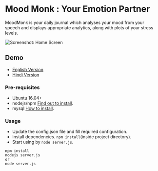 # Mood Monk : Your Emotion Partner
MoodMonk is your daily journal which analyses your mood from your speech and displays appropriate analytics, along with plots of your stress levels.

![Screenshot: Home Screen](https://raw.githubusercontent.com/himanshub16/moodmonk/master/public/homescreen.png)

## Demo
* [English Version](https://drive.google.com/file/d/0B0Q8qfGisPMeOGtzMVdzVDloaDA/view?usp=sharing)
* [Hindi Version](https://drive.google.com/open?id=0B0Q8qfGisPMeZTZQc2tGYjVUUFk)

### Pre-requisites
* Ubuntu 16.04+
* nodejs/npm [Find out to install](https://nodejs.org/en/download/package-manager/).
* mysql [How to install](https://www.digitalocean.com/community/tutorials/how-to-install-mysql-on-ubuntu-16-04).

### Usage
* Update the config.json file and fill required configuration.
* Install dependencies. `npm install`(inside project directory).
* Start using by `node server.js`.

```
npm install
nodejs server.js
or
node server.js
```
